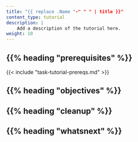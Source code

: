 ```yaml
---
title: "{{ replace .Name "-" " " | title }}"
content_type: tutorial
description: |
    Add a description of the tutorial here.
weight: 10
---
```


<!-- overview -->

## {{% heading "prerequisites" %}}

{{< include "task-tutorial-prereqs.md" >}}

## {{% heading "objectives" %}}

<!-- lessoncontent -->

## {{% heading "cleanup" %}}

<!-- Optional section; add links to information related to this topic. -->
## {{% heading "whatsnext" %}}
